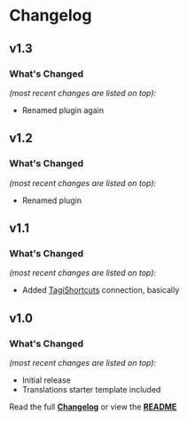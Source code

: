 # Changelog


## v1.3

### What's Changed

_(most recent changes are listed on top):_
- Renamed plugin again


## v1.2

### What's Changed

_(most recent changes are listed on top):_
- Renamed plugin


## v1.1

### What's Changed

_(most recent changes are listed on top):_
- Added [TagiShortcuts](https://github.com/Tagirijus/kanboard-TagiShortcuts) connection, basically


## v1.0

### What's Changed

_(most recent changes are listed on top):_
- Initial release
- Translations starter template included


Read the full [**Changelog**](../master/changelog.md "See changes") or view the [**README**](../master/README.md "View README")
